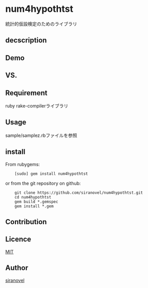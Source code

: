 num4hypothtst
=============
統計的仮設検定のためのライブラリ

## decscription ##

## Demo ##

## VS. ##

## Requirement ##

ruby rake-compilerライブラリ

## Usage ##

sample/samplez.rbファイルを参照

## install ##

From rubygems:  
~~~
    [sudo] gem install num4hypothtst
~~~

or from the git repository on github:  
~~~
    git clone https://github.com/siranovel/num4hypothtst.git  
    cd num4hypothtst  
    gem build *.gemspec
    gem install *.gem
~~~

## Contribution ##

## Licence ##
[MIT](LICENSE)

## Author ##

[siranovel](https://github.com/siranovel)
